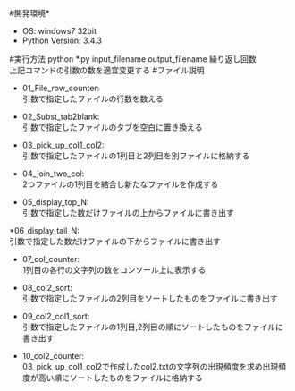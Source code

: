 #開発環境*
* OS: windows7 32bit
* Python Version: 3.4.3

#実行方法
python *.py input_filename output_filename 繰り返し回数  
上記コマンドの引数の数を適宜変更する
#ファイル説明

* 01_File_row_counter:  
引数で指定したファイルの行数を数える

* 02_Subst_tab2blank:  
引数で指定したファイルのタブを空白に置き換える  
  
* 03_pick_up_col1_col2:  
引数で指定したファイルの1列目と2列目を別ファイルに格納する
  
* 04_join_two_col:  
2つファイルの1列目を結合し新たなファイルを作成する
  
* 05_display_top_N:  
引数で指定した数だけファイルの上からファイルに書き出す
  
 *06_display_tail_N:  
引数で指定した数だけファイルの下からファイルに書き出す
  
* 07_col_counter:  
1列目の各行の文字列の数をコンソール上に表示する
  
* 08_col2_sort:  
引数で指定したファイルの2列目をソートしたものをファイルに書き出す
  
* 09_col2_col1_sort:  
引数で指定したファイルの1列目,2列目の順にソートしたものをファイルに書き出す
  
* 10_col2_counter:  
03_pick_up_col1_col2で作成したcol2.txtの文字列の出現頻度を求め出現頻度が高い順にソートしたものをファイルに格納する
